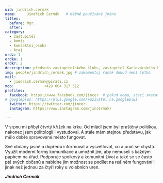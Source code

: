 ```yaml
---
uid: jindrich.cermak
name:     Jindřich Čermák  	# běžně používáné jméno
titles:
  before: Mgr.
  after:
category:
  - zastupitel
  - komis
  - kontaktni_osoba
  - kraj
ordz: 1
ordko: 1
ordkr: 2
description: předseda zastupitelského klubu, zastupitel Karlovarského kraje, Radní Karlovarského kraje pro školství
img: people/jindrich_cermak.jpg # zakomentuj radek dokud není fotka
mail:
  - jindrich.cermak@pirati.cz
mob:			  +420 604 317 512
profiles:
  facebook: https://www.facebook.com/jincer  # pokud nema, staci smazat tuto radku
# googleplus: https://plus.google.com/+uzivatel.na.googleplus
  twitter: https://twitter.com/jincer
  instagram: https://www.instagram.com/jincermak/ 
   
---
```

V srpnu mi přibyl čtvrtý křížek na krku.
Od mládí jsem byl praštěný politikou, nakonec jsem politologii i vystudoval. A stále mám stejnou představu, jak mělo dobře spravované město fungovat. 

Své občany jasně a dopředu informovat a vysvětlovat, co a proč se chystá. Využít moderní formy komunikace a umožnit jim, aby nemuseli s každým papírem na úřad. Podporuje spolkový a komunitní život a také se se často ptá svých občanů a nabídne jim možnost se podílet na reálném fungování i jinak než jednou za čtyři roky u volebních uren.

***Jindřich Čermák***

